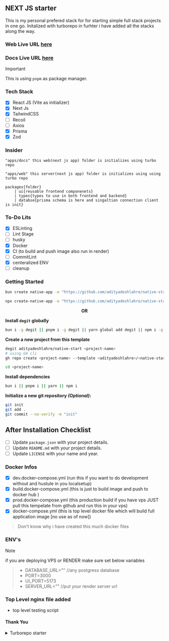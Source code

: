 ## NEXT JS starter

This is my personal prefered stack for for starting simple full stack projects in one go. Initalized with turborepo in furhter i have added all the stacks along the way.

### Web Live URL [here](https://native-start-web.onrender.com)

### Docs Live URL [here](https://native-start-docs.onrender.com)

> [!IMPORTANT]  
> This is using `pnpm` as package manager.

### Tech Stack

- [x] React JS (Vite as initializer)
- [x] Next Js
- [x] TailwindCSS
- [ ] Recoil
- [ ] Axios
- [x] Prisma
- [x] Zod

### Insider

```
"apps/docs" this web(next js app) folder is initializes using turbo repo
```

```
"apps/web" this server(next js app) folder is initializes using using turbo repo
```

```
packages{folder}
    | ui{reusable frontend componenets}
    | types{types to use in both frontend and backend}
    | databse{prisma schema is here and singaltion connection client is init}
```

### To-Do Lits

- [x] ESLinting
- [ ] Lint Stage
- [ ] husky
- [x] Docker
- [x] CI (to build and push image also run in render)
- [ ] CommitLint
- [x] centeralized ENV
- [ ] cleanup

### Getting Started

```bash
bun create native-app -e "https://github.com/adityadeshlahre/native-start" <project-name>

npx create-native-app -e "https://github.com/adityadeshlahre/native-start" <project-name>
```

<p align="center" style="font-weight: bold;">OR</p>

**Install `degit` globally**

```bash
bun i -g degit || pnpm i -g degit || yarn global add degit || npm i -g degit
```

**Create a new project from this template**

```bash
degit adityadeshlahre/native-start <project-name>
# using GH cli
gh repo create <project-name> --template <adityadeshlahre>/<native-start> --public

cd <project-name>
```

**Install dependencies**

```bash
bun i || pnpm i || yarn || npm i
```

**Initialize a new git repository _(Optional)_:**

```bash
git init
git add .
git commit --no-verify -m "init"
```

## After Installation Checklist

- [ ] Update `package.json` with your project details.
- [ ] Update `README.md` with your project details.
- [ ] Update `LICENSE` with your name and year.

### Docker Infos

- [x] dev.docker-compose.yml (run this if you want to do development without and hustule in you localsetup)
- [x] build.docker-compose.yml (this is just to build image and push to docker hub )
- [x] prod.docker-compose.yml (this production build if you have vps JUST pull this tempelate from github and run this in your vps)
- [x] docker-compose.yml (this is top level docker file which will build full application image [no use as of now])

> Don't know why i have created this much docker files

### ENV's

> [!NOTE]  
> if you are deploying VPS or RENDER make sure set below variables

> - DATABASE_URL="" //any postgress database
> - PORT=3000
> - UI_PORT=5173
> - SERVER_URL="" //put your render server url

### Top Level nginx file added

- top level testing script

#### Thank You

<details>

<summary>Turborepo starter</summary>

````markdown
This is an official starter Turborepo.

## Using this example

Run the following command:

```sh
npx create-turbo@latest
```

## What's inside?

This Turborepo includes the following packages/apps:

### Apps and Packages

- `docs`: a [Next.js](https://nextjs.org/) app
- `web`: another [Next.js](https://nextjs.org/) app
- `@repo/ui`: a stub React component library shared by both `web` and `docs` applications
- `@repo/eslint-config`: `eslint` configurations (includes `eslint-config-next` and `eslint-config-prettier`)
- `@repo/typescript-config`: `tsconfig.json`s used throughout the monorepo

Each package/app is 100% [TypeScript](https://www.typescriptlang.org/).

### Utilities

This Turborepo has some additional tools already setup for you:

- [TypeScript](https://www.typescriptlang.org/) for static type checking
- [ESLint](https://eslint.org/) for code linting
- [Prettier](https://prettier.io) for code formatting

### Build

To build all apps and packages, run the following command:

```
cd my-turborepo
pnpm build
```

### Develop

To develop all apps and packages, run the following command:

```
cd my-turborepo
pnpm dev
```

### Remote Caching

Turborepo can use a technique known as [Remote Caching](https://turbo.build/repo/docs/core-concepts/remote-caching) to share cache artifacts across machines, enabling you to share build caches with your team and CI/CD pipelines.

By default, Turborepo will cache locally. To enable Remote Caching you will need an account with Vercel. If you don't have an account you can [create one](https://vercel.com/signup), then enter the following commands:

```
cd my-turborepo
npx turbo login
```

This will authenticate the Turborepo CLI with your [Vercel account](https://vercel.com/docs/concepts/personal-accounts/overview).

Next, you can link your Turborepo to your Remote Cache by running the following command from the root of your Turborepo:

```
npx turbo link
```

## Useful Links

Learn more about the power of Turborepo:

- [Tasks](https://turbo.build/repo/docs/core-concepts/monorepos/running-tasks)
- [Caching](https://turbo.build/repo/docs/core-concepts/caching)
- [Remote Caching](https://turbo.build/repo/docs/core-concepts/remote-caching)
- [Filtering](https://turbo.build/repo/docs/core-concepts/monorepos/filtering)
- [Configuration Options](https://turbo.build/repo/docs/reference/configuration)
- [CLI Usage](https://turbo.build/repo/docs/reference/command-line-reference)
````

</details>
